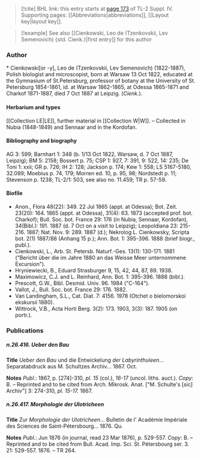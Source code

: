 > [!cite] BHL link: this entry starts at [page 173](https://www.biodiversitylibrary.org/item/103860#page/183/mode/1up) of TL-2 Suppl. IV.
> Supporting pages: [[Abbreviations|abbreviations]], [[Layout key|layout key]].

> [!example] See also [[Cienkowski, Leo de (Tzenkovskii, Lev Semenovich) {std. Cienk.}|first entry]] for this author

### Author

\* Cienkowski\[or -y\], Leo de (Tzenkovskii, Lev Semenovich) (1822-1887), Polish biologist and microscopist, born at Warsaw 13 Oct 1822, educated at the Gymnasium of St.Petersburg, professor of botany at the University of St. Petersburg 1854-1861, id. at Warsaw 1862-1865, at Odessa 1865-1871 and Charkof 1871-1887, died 7 Oct 1887 at Leipzig. (*Cienk.*).

#### Herbarium and types

[[Collection LE|LE]], further material in [[Collection W|W]]. – Collected in Nubia (1848-1849) and Sennaar and in the Kordofan.

#### Bibliography and biography

AG 3: 599; Barnhart 1: 348 (b. 1/13 Oct 1822, Warsaw, d. 7 Oct 1887, Leipzig); BM 5: 2158; Bossert p. 75; CSP 1: 927, 7: 391, 9: 522, 14: 235; De Toni 1: xxii; GR p. 726; IH 2: 128; Jackson p. 174; Kew 1: 558; LS 5167-5180, 32.089; Moebius p. 74, 179; Morren ed. 10, p. 95, 98; Nordstedt p. 11; Stevenson p. 1238; TL-2/1: 503, see also no. 11.459; TR p. 57-59.

#### Biofile

- Anon., Flora 48(22): 349. 22 Jul 1865 (appt. at Odessa); Bot. Zeit. 23(20): 164. 1865 (appt. at Odessa), 31(4): 63. 1873 (accepted prof. bot. Charkof); Bull. Soc. bot. France 29: 176 (in Nubia, Sennaar, Kordofan), 34(Bibl.): 191. 1887 (d. 7 Oct on a visit to Leipzig); Leopoldiana 23: 215-216. 1887; Nat. Nov. 9: 289. 1887 (d.); Nekrolog L. Cienkowsky, Scripta bot. 2(1) 1887/88 (Anhang 15 p.); Ann. Bot. 1: 395-396. 1888 (brief biogr., publ.).
- Cienkowski, L., Arb. St. Petersb. Naturf.-Ges. 13(1): 130-171. 1881 ("Bericht über die im Jahre 1880 an das Weisse Meer unternommene Excursion").
- Hryniewiecki, B., Eduard Strasburger 9, 15, 42, 44, 87, 89. 1938.
- Maximowicz, C.J. and L. Reinhard, Ann. Bot. 1: 395-396. 1888 (bibl.).
- Prescott, G.W., Bibl. Desmid. Univ. 96. 1984 ("C-164").
- Vallot, J., Bull. Soc. bot. France 29: 176. 1882.
- Van Landingham, S.L., Cat. Diat. 7: 4156. 1978 (Otchet o bielomorskoi ekskursii 1880).
- Wittrock, V.B., Acta Horti Berg. 3(2): 173. 1903, 3(3): 187. 1905 (on portr.).

### Publications

##### n.26.416. Ueber den Bau

**Title**
*Ueber den Bau* und die Entwickelung *der Labyrinthuleen*... Separatabdruck aus M. Schultzes Archiv... 1867. Oct.

**Notes**
*Publ*.: 1867, p. \[274\]-310, *pl. 15* (col.), *16-17* (uncol. liths. auct.). *Copy*: B. – Reprinted and to be cited from Arch. Mikrosk. Anat. \["M. Schulte's \[sic\] Archiv"\] 3: 274-310, *pl. 15-17.* 1867.

##### n.26.417. Morphologie der Ulotricheen

**Title**
Zur *Morphologie der Ulotricheen*... Bulletin de l' Académie Impériale des Sciences de Saint-Pétersbourg... 1876. Qu.

**Notes**
*Publ*.: Jun 1876 (in journal, read 23 Mar 1876), p. 529-557. *Copy*: B. – Reprinted and to be cited from Bull. Acad. Imp. Sci. St. Pétersbourg ser. 3. 21: 529-557. 1876. – TR 264.

